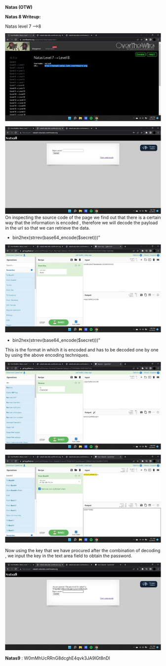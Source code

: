 ﻿**Natas (OTW)**

**Natas 8 Writeup:**

Natas level 7 —>8

![](Aspose.Words.5a9d77df-0e27-4c8e-8061-926c4ffcb78c.001.jpeg)

![](Aspose.Words.5a9d77df-0e27-4c8e-8061-926c4ffcb78c.002.jpeg)On inspecting the source code of the page we find out that there is a certain way that the information is encoded , therefore we will decode the payload in the url so that we can retrieve the data.

- bin2hex(strrev(base64\_encode($secret)))”

![](Aspose.Words.5a9d77df-0e27-4c8e-8061-926c4ffcb78c.003.jpeg)

- bin2hex(strrev(base64\_encode($secret)))”

This is the format in which it is encoded and has to be decoded one by one by using the above encoding techniques.

![](Aspose.Words.5a9d77df-0e27-4c8e-8061-926c4ffcb78c.004.jpeg)

![](Aspose.Words.5a9d77df-0e27-4c8e-8061-926c4ffcb78c.005.jpeg)

Now using the key that we have procured after the combination of decoding , we input the key in the text area field to obtain the password.

![](Aspose.Words.5a9d77df-0e27-4c8e-8061-926c4ffcb78c.006.jpeg)

**Natas9** : W0mMhUcRRnG8dcghE4qvk3JA9lGt8nDl
